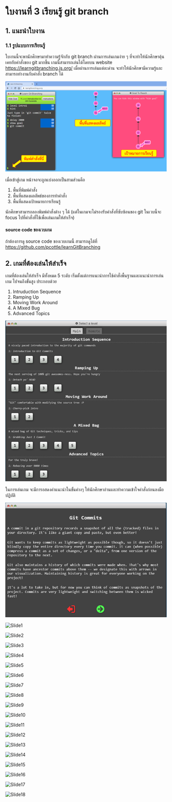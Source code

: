 # ใบงานที่ 3 เรียนรู้ git branch

## 1. แนะนำใบงาน

### 1.1 รูปแบบการเรียนรู้

ใบงานนี้จะพานักศึกษามาทำความรู้จักกับ git branch ผ่านการเล่นเกมง่าย ๆ ที่จะทำให้นักศึกษาคุ้นเคยกับคำสั่งของ git มากขึ้น 
เกมนี้สามารถเล่นได้โดยบน website  <https://learngitbranching.js.org/> 
เมื่อผ่านการเล่นแต่ละด่าน จะทำให้นักศึกษามีความรู้และสามารถทำงานกับคำสั่ง branch ได้

<img src = "./Pictures/Fig-02.png">

เมื่อเข้าสู่เกม หน้าจอจะถูกแบ่งออกเป็นสามส่วนคือ

1. พื้นที่พิมพ์คำสั่ง
2. พื้นที่แสดงผลลัพธ์ของการทำคำสั่ง
3. พื้นที่แสดงเป้าหมายการเรียนรู้

นักศึกษาสามารถลองพิมพ์คำสั่งต่าง ๆ  ได้ (แต่ในเกมจะไม่รองรับคำสั่งที่ซับซ้อนของ git
ในเวบนี้จะ focus ไปที่คำสั่งที่ใช้เพื่อเล่นเกมให้สำเร็จ)

#### source code ของเวบเกม

ถ้าต้องการดู source code ของเวบเกมนี้ สามารถดูได้ที่ <https://github.com/pcottle/learnGitBranching>

## 2. เกมที่ต้องเล่นให้สำเร็จ

เกมที่ต้องเล่นให้สำเร็จ มีทั้งหมด 5 ระดับ
เริ่มตั้งแต่การแนะนำการใช้คำสั่งพื้นฐานและแนะนำการเล่นเกม ไปจนถึงขั้นสูง ประกอบด้วย

1. Intruduction Sequence
2. Ramping Up
3. Moving Work Around
4. A Mixed Bug
5. Advanced Topics

<img src = "./Pictures/Fig-03.png">

ในการเล่นเกม จะมีการอสดงคำแนะนำในขั้นค่างๆ ให้นักศึกษาอ่านและทำความเข้าใจคำสั่งก่อนลงมือปฏิบัติ


<img src = "./Pictures/Fig-04.png">

![Slide1](https://user-images.githubusercontent.com/115066359/198016519-e93ce74c-603a-4e6f-9b8e-bbedf53bad1d.PNG)

![Slide2](https://user-images.githubusercontent.com/115066359/198016643-ed24a25f-0964-4569-9467-067a0591b648.PNG)

![Slide3](https://user-images.githubusercontent.com/115066359/198016692-55e2dc70-d27f-4d15-b286-3e685298a2f2.PNG)

![Slide4](https://user-images.githubusercontent.com/115066359/198016804-afb7204a-650c-46a3-9c3a-e7cb36f3d269.PNG)

![Slide5](https://user-images.githubusercontent.com/115066359/198016834-1bc6e7d3-adf9-4665-a2f6-bdbd71e73663.PNG)

![Slide6](https://user-images.githubusercontent.com/115066359/198016851-a09a57c4-ded1-42ba-bdd1-af4ac9e6fba9.PNG)

![Slide7](https://user-images.githubusercontent.com/115066359/198016861-2193648e-b068-4210-a1ad-9d7d8c4cba17.PNG)

![Slide8](https://user-images.githubusercontent.com/115066359/198016872-d2905c40-c158-43a5-bd0e-0bf15426e920.PNG)

![Slide9](https://user-images.githubusercontent.com/115066359/198016884-187c5d4c-46de-460c-926c-16aceb6e5c04.PNG)

![Slide10](https://user-images.githubusercontent.com/115066359/198016894-927b48d4-3d54-42b5-a9a6-888f96a3dc22.PNG)

![Slide11](https://user-images.githubusercontent.com/115066359/198016908-6b289e0f-3a8c-4377-95e7-f5f72ef02bd0.PNG)

![Slide12](https://user-images.githubusercontent.com/115066359/198016921-1bfa4f0c-9c92-489b-b0ae-7bae22b42f51.PNG)

![Slide13](https://user-images.githubusercontent.com/115066359/198016934-8b0ad60c-7542-4dc1-b80b-4595e0bfba2a.PNG)

![Slide14](https://user-images.githubusercontent.com/115066359/198016943-70f6f970-9fb3-444e-9bf4-6971fb3ca5fe.PNG)

![Slide15](https://user-images.githubusercontent.com/115066359/198016951-549ccfa3-7793-48ed-aee4-c67575520b0e.PNG)

![Slide16](https://user-images.githubusercontent.com/115066359/198016959-538e7018-1f8f-4895-8cd7-b7760c2900e0.PNG)

![Slide17](https://user-images.githubusercontent.com/115066359/198016968-b9e87783-c3c3-4b5d-b99f-78287f9e3b3e.PNG)

![Slide18](https://user-images.githubusercontent.com/115066359/198016984-4ca16a25-f04a-4641-8b32-ef635edf5cd5.PNG)
